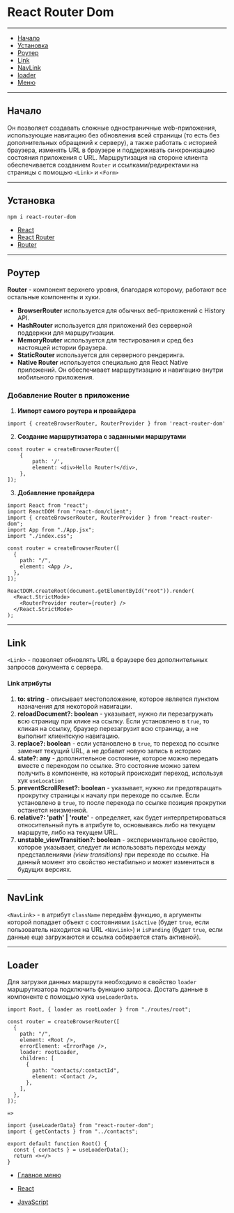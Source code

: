 # React Router Dom

---

- [Начало](#start)
- [Установка](#install)
- [Роутер](#router)
- [Link](#link)
- [NavLink](#navlink)
- [loader](#loader)
- [Меню](#menu)

---

<h2 id='start'>Начало</h2>

Он позволяет создавать сложные одностраничные web-приложения, использующие навигацию без обновления всей страницы (то есть без дополнительных обращений к серверу), а также работать с историей браузера, изменять URL в браузере и поддерживать синхронизацию состояния приложения с URL.
Маршрутизация на стороне клиента обеспечивается созданием `Router` и ссылками/редиректами на страницы с помощью `<Link>` и `<Form>`

---

<h2 id='install'>Установка</h2>

```
npm i react-router-dom
```

- [React](../react.md)
- [React Router](./reactRouter.md)
- [Router](./router.md)

---

<h2 id='router'>Роутер</h2>

**Router** - компонент верхнего уровня, благодаря которому, работают все остальные компоненты и хуки.

- **BrowserRouter** используется для обычных веб-приложений с History API.
- **HashRouter** используется для приложений без серверной поддержки для маршрутизации.
- **MemoryRouter** используется для тестирования и сред без настоящей истории браузера.
- **StaticRouter** используется для серверного рендеринга.
- **Native Router** используется специально для React Native приложений. Он обеспечивает маршрутизацию и навигацию внутри мобильного приложения.

### Добавление Router в приложение

1. **Импорт самого роутера и провайдера**

```
import { createBrowserRouter, RouterProvider } from 'react-router-dom'
```

2. **Создание маршрутизатора с заданными маршрутами**

```
const router = createBrowserRouter([
	{
		path: '/',
		element: <div>Hello Router!</div>,
	},
]);
```

3. **Добавление провайдера**

```
import React from "react";
import ReactDOM from "react-dom/client";
import { createBrowserRouter, RouterProvider } from "react-router-dom";
import App from "./App.jsx";
import "./index.css";

const router = createBrowserRouter([
  {
    path: "/",
    element: <App />,
  },
]);

ReactDOM.createRoot(document.getElementById("root")).render(
  <React.StrictMode>
    <RouterProvider router={router} />
  </React.StrictMode>
);

```

---

## <h2 id='link'>Link</h2>

`<Link>` - позволяет обновлять URL в браузере без дополнительных запросов документа с сервера.

#### Link атрибуты

1. **to: string** - описывает местоположение, которое является пунктом назначения для некоторой навигации.
2. **reloadDocument?: boolean** - указывает, нужно ли перезагружать всю страницу при клике на ссылку. Если установлено в `true`, то кликая на ссылку, браузер перезагрузит всю страницу, а не выполнит клиентскую навигацию.
3. **replace?: boolean** - eсли установлено в `true`, то переход по ссылке заменит текущий URL, а не добавит новую запись в историю
4. **state?: any** - дополнительное состояние, которое можно передать вместе с переходом по ссылке. Это состояние можно затем получить в компоненте, на который происходит переход, используя хук `useLocation`
5. **preventScrollReset?: boolean** - указывает, нужно ли предотвращать прокрутку страницы к началу при переходе по ссылке. Если установлено в `true`, то после перехода по ссылке позиция прокрутки останется неизменной.
6. **relative?: 'path' | 'route'** - определяет, как будет интерпретироваться относительный путь в атрибуте to, основываясь либо на текущем маршруте, либо на текущем URL.
7. **unstable_viewTransition?: boolean** - экспериментальное свойство, которое указывает, следует ли использовать переходы между представлениями _(view transitions)_ при переходе по ссылке. На данный момент это свойство нестабильно и может измениться в будущих версиях.

---

<h2 id='navlink'>NavLink</h2>

`<NavLink>` - в атрибут `className` передаём функцию, в аргументы которой попадает объект с состояниями `isActive` (будет `true`, если пользователь находится на URL `<NavLink>`) и `isPanding` (будет `true`, если данные еще загружаются и ссылка собирается стать активной).

---

<h2 id='loader'>Loader</h2>

Для загрузки данных маршрута необходимо в свойство `loader` маршрутизатора подключить функцию запроса.
Достать данные в компоненте с помощью хука `useLoaderData`.

```
import Root, { loader as rootLoader } from "./routes/root";

const router = createBrowserRouter([
  {
    path: "/",
    element: <Root />,
    errorElement: <ErrorPage />,
    loader: rootLoader,
    children: [
      {
        path: "contacts/:contactId",
        element: <Contact />,
      },
    ],
  },
]);

=>

import {useLoaderData} from "react-router-dom";
import { getContacts } from "../contacts";

export default function Root() {
  const { contacts } = useLoaderData();
  return <></>
}
```

- [Главное меню](../../README.md)
- [React](../react.md)
- [JavaScript](../../javaScript/javaScript.md)

  <span id='menu'></span>
